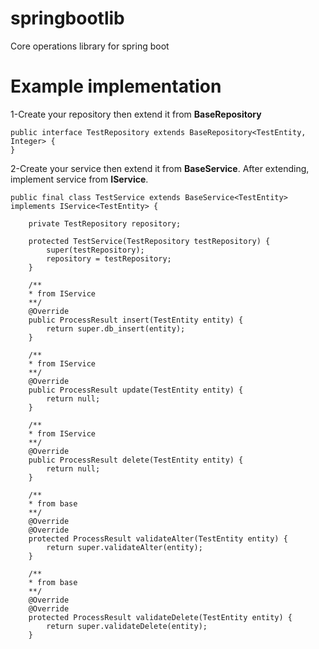 # springbootlib
Core operations library for spring boot

# Example implementation

1-Create your repository then extend it from **BaseRepository**

```
public interface TestRepository extends BaseRepository<TestEntity, Integer> {
}
```
2-Create your service then extend it from **BaseService**. After extending, implement service from **IService**.

```
public final class TestService extends BaseService<TestEntity>  implements IService<TestEntity> {

    private TestRepository repository;

    protected TestService(TestRepository testRepository) {
        super(testRepository);
        repository = testRepository;
    }

    /**
    * from IService
    **/
    @Override
    public ProcessResult insert(TestEntity entity) {
        return super.db_insert(entity);
    }

    /**
    * from IService
    **/
    @Override
    public ProcessResult update(TestEntity entity) {
        return null;
    }

    /**
    * from IService
    **/
    @Override
    public ProcessResult delete(TestEntity entity) {
        return null;
    }

    /**
    * from base
    **/
    @Override
    @Override
    protected ProcessResult validateAlter(TestEntity entity) {
        return super.validateAlter(entity);
    }

    /**
    * from base
    **/
    @Override
    @Override
    protected ProcessResult validateDelete(TestEntity entity) {
        return super.validateDelete(entity);
    }
```
